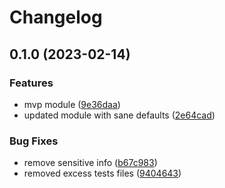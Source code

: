 # Changelog

## 0.1.0 (2023-02-14)


### Features

* mvp module ([9e36daa](https://www.github.com/devops-adeel/terraform-vault-auth-aws/commit/9e36daa4f8c2a57a8c707a14fe42b0a15ff4b298))
* updated module with sane defaults ([2e64cad](https://www.github.com/devops-adeel/terraform-vault-auth-aws/commit/2e64cad93c5d27eb49d5dd447aa20aeb35a069d2))


### Bug Fixes

* remove sensitive info ([b67c983](https://www.github.com/devops-adeel/terraform-vault-auth-aws/commit/b67c983c0ad0614f1b8c1dbeb653d4e0c241b6ff))
* removed excess tests files ([9404643](https://www.github.com/devops-adeel/terraform-vault-auth-aws/commit/9404643623f75d48f3b7bf33ed395ddab029527d))
